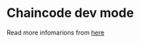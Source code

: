 # Chaincode dev mode

Read more infomarions from [here](https://medium.com/coinmonks/hyperledger-fabric-cluster-on-multiple-hosts-af093f00436)
